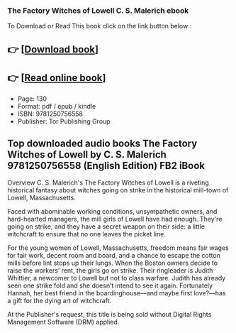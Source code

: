 ### The Factory Witches of Lowell C. S. Malerich ebook

To Download or Read This book click on the link button below :

## 👉  [**[Download book](http://ebooksharez.info/download.php?group=book&from=github.com&id=718273&lnk=1063 "Download book")**]

## 👉  [**[Read online book](http://ebooksharez.info/download.php?group=book&from=github.com&id=718273&lnk=1063 "Read online book")**]


* Page: 130
* Format: pdf / epub / kindle
* ISBN: 9781250756558
* Publisher: Tor Publishing Group



## Top downloaded audio books The Factory Witches of Lowell by C. S. Malerich 9781250756558 (English Edition) FB2 iBook


Overview
C. S. Malerich&#039;s The Factory Witches of Lowell is a riveting historical fantasy about witches going on strike in the historical mill-town of Lowell, Massachusetts.
 
 Faced with abominable working conditions, unsympathetic owners, and hard-hearted managers, the mill girls of Lowell have had enough. They&#039;re going on strike, and they have a secret weapon on their side: a little witchcraft to ensure that no one leaves the picket line.
 
 For the young women of Lowell, Massachusetts, freedom means fair wages for fair work, decent room and board, and a chance to escape the cotton mills before lint stops up their lungs. When the Boston owners decide to raise the workers’ rent, the girls go on strike. Their ringleader is Judith Whittier, a newcomer to Lowell but not to class warfare. Judith has already seen one strike fold and she doesn’t intend to see it again. Fortunately Hannah, her best friend in the boardinghouse—and maybe first love?—has a gift for the dying art of witchcraft.
 
 At the Publisher&#039;s request, this title is being sold without Digital Rights Management Software (DRM) applied.



